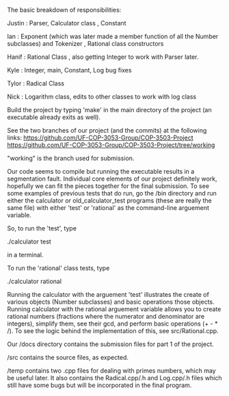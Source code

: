 The basic breakdown of responsibilities:

Justin : Parser, Calculator class , Constant 

Ian : Exponent (which was later made a member function of all the Number subclasses) and Tokenizer , Rational class constructors

Hanif : Rational Class , also getting Integer to work with Parser later.  

Kyle : Integer, main, Constant, Log bug fixes  

Tylor : Radical Class

Nick : Logarithm class, edits to other classes to work with log class


Build the project by typing 'make' in the main directory of the project (an executable already exits as well).


See the two branches of our project (and the commits) at the following links: 
https://github.com/UF-COP-3053-Group/COP-3503-Project  
https://github.com/UF-COP-3053-Group/COP-3503-Project/tree/working

"working" is the branch used for submission. 

Our code seems to compile but running the executable results in a segmentation fault. Individual core elements of our project definitely work, hopefully we can fit the pieces together for the final submission.  To see some examples of previous tests that do run, go the /bin directory and run either the calculator or old_calculator_test programs (these are really the same file) with either 'test' or 'rational' as the command-line arguement variable.

So, to run the 'test', type 

./calculator test

in a terminal. 

To run the 'rational' class tests, type 

./calculator rational 


Running the calculator with the arguement 'test' illustrates the create of various objects (Number subclasses) and basic operations those objects.  Running calculator with the rational arguement variable allows you to create rational numbers (fractions where the numerator and denominator are integers), simplify them, see their gcd, and perform basic operations (+ - * /).  To see the logic behind the implementation of this, see src/Rational.cpp. 

Our /docs directory contains the submission files for part 1 of the project. 

/src contains the source files, as expected. 

/temp contains two .cpp files for dealing with primes numbers, which may be useful later.  It also contains the Radical.cpp/.h and Log.cpp/.h files which still have some bugs but will be incorporated in the final program.    
